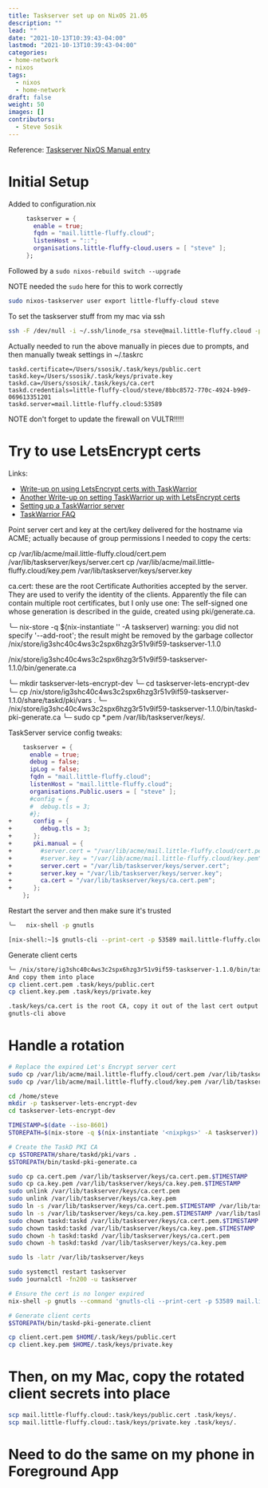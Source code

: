 ```yaml
---
title: Taskserver set up on NixOS 21.05
description: ""
lead: ""
date: "2021-10-13T10:39:43-04:00"
lastmod: "2021-10-13T10:39:43-04:00"
categories:
- home-network
- nixos
tags:
  - nixos
  - home-network
draft: false
weight: 50
images: []
contributors:
  - Steve Sosik
---
```


Reference: [Taskserver NixOS Manual entry](https://nixos.org/manual/nixos/stable/index.html#module-taskserver)


# Initial Setup

Added to configuration.nix
```nix
     taskserver = {
       enable = true;
       fqdn = "mail.little-fluffy.cloud";
       listenHost = "::";
       organisations.little-fluffy-cloud.users = [ "steve" ];
     };
```

Followed by a `sudo nixos-rebuild switch --upgrade`

NOTE needed the `sudo` here for this to work correctly

```bash
sudo nixos-taskserver user export little-fluffy-cloud steve
```

To set the taskserver stuff from my mac via ssh
```bash
ssh -F /dev/null -i ~/.ssh/linode_rsa steve@mail.little-fluffy.cloud -p 64122 "sudo nixos-taskserver user export little-fluffy-cloud steve" | sh
```
Actually needed to run the above manually in pieces due to prompts, and then
manually tweak settings in ~/.taskrc
```
taskd.certificate=/Users/ssosik/.task/keys/public.cert
taskd.key=/Users/ssosik/.task/keys/private.key
taskd.ca=/Users/ssosik/.task/keys/ca.cert
taskd.credentials=little-fluffy-cloud/steve/8bbc8572-770c-4924-b9d9-069613351201
taskd.server=mail.little-fluffy.cloud:53589
```

NOTE don't forget to update the firewall on VULTR!!!!!

# Try to use LetsEncrypt certs

Links:
- [Write-up on using LetsEncrypt certs with TaskWarrior](https://mrwonko.de/blog/2017/using-letsencrypt-certificates-with-a-taskwarrior-server.html)
- [Another Write-up on setting TaskWarrior up with LetsEncrypt certs](https://gist.github.com/polettix/e8007a7f2064e7f133d93e060032a880)
- [Setting up a TaskWarrior server](https://blog.polettix.it/setup-a-taskwarrior-server/)
- [TaskWarrior FAQ](https://taskwarrior.org/support/faq.html)

Point server cert and key at the cert/key delivered for the hostname via ACME;
actually because of group permissions I needed to copy the certs:

cp /var/lib/acme/mail.little-fluffy.cloud/cert.pem /var/lib/taskserver/keys/server.cert
cp /var/lib/acme/mail.little-fluffy.cloud/key.pem /var/lib/taskserver/keys/server.key

ca.cert: these are the root Certificate Authorities accepted by the server. They
are used to verify the identity of the clients. Apparently the file can contain
multiple root certificates, but I only use one: The self-signed one whose
generation is described in the guide, created using pki/generate.ca.

╰─ nix-store -q $(nix-instantiate '<nixpkgs>' -A taskserver)
warning: you did not specify '--add-root'; the result might be removed by the garbage collector
/nix/store/ig3shc40c4ws3c2spx6hzg3r51v9if59-taskserver-1.1.0

/nix/store/ig3shc40c4ws3c2spx6hzg3r51v9if59-taskserver-1.1.0/bin/generate.ca

╰─ mkdir taskserver-lets-encrypt-dev
╰─ cd taskserver-lets-encrypt-dev
╰─ cp /nix/store/ig3shc40c4ws3c2spx6hzg3r51v9if59-taskserver-1.1.0/share/taskd/pki/vars .
╰─ /nix/store/ig3shc40c4ws3c2spx6hzg3r51v9if59-taskserver-1.1.0/bin/taskd-pki-generate.ca
╰─ sudo cp *.pem /var/lib/taskserver/keys/.


TaskServer service config tweaks:
```nix
    taskserver = {
      enable = true;
      debug = false;
      ipLog = false;
      fqdn = "mail.little-fluffy.cloud";
      listenHost = "mail.little-fluffy.cloud";
      organisations.Public.users = [ "steve" ];
      #config = {
      #  debug.tls = 3;
      #};
+      config = {
+        debug.tls = 3;
+      };
+      pki.manual = {
+        #server.cert = "/var/lib/acme/mail.little-fluffy.cloud/cert.pem";
+        #server.key = "/var/lib/acme/mail.little-fluffy.cloud/key.pem";
+        server.cert = "/var/lib/taskserver/keys/server.cert";
+        server.key = "/var/lib/taskserver/keys/server.key";
+        ca.cert = "/var/lib/taskserver/keys/ca.cert.pem";
+      };
    };
```

Restart the server and then make sure it's trusted
```bash
╰─   nix-shell -p gnutls

[nix-shell:~]$ gnutls-cli --print-cert -p 53589 mail.little-fluffy.cloud
```

Generate client certs
```bash
╰─ /nix/store/ig3shc40c4ws3c2spx6hzg3r51v9if59-taskserver-1.1.0/bin/taskd-pki-generate.client
And copy them into place
cp client.cert.pem .task/keys/public.cert
cp client.key.pem .task/keys/private.key

.task/keys/ca.cert is the root CA, copy it out of the last cert output from
gnutls-cli above
```

# Handle a rotation
```bash
# Replace the expired Let's Encrypt server cert
sudo cp /var/lib/acme/mail.little-fluffy.cloud/cert.pem /var/lib/taskserver/keys/server.cert
sudo cp /var/lib/acme/mail.little-fluffy.cloud/key.pem /var/lib/taskserver/keys/server.key

cd /home/steve
mkdir -p taskserver-lets-encrypt-dev
cd taskserver-lets-encrypt-dev

TIMESTAMP=$(date --iso-8601)
STOREPATH=$(nix-store -q $(nix-instantiate '<nixpkgs>' -A taskserver))

# Create the TaskD PKI CA
cp $STOREPATH/share/taskd/pki/vars .
$STOREPATH/bin/taskd-pki-generate.ca

sudo cp ca.cert.pem /var/lib/taskserver/keys/ca.cert.pem.$TIMESTAMP
sudo cp ca.key.pem /var/lib/taskserver/keys/ca.key.pem.$TIMESTAMP
sudo unlink /var/lib/taskserver/keys/ca.cert.pem
sudo unlink /var/lib/taskserver/keys/ca.key.pem
sudo ln -s /var/lib/taskserver/keys/ca.cert.pem.$TIMESTAMP /var/lib/taskserver/keys/ca.cert.pem
sudo ln -s /var/lib/taskserver/keys/ca.key.pem.$TIMESTAMP /var/lib/taskserver/keys/ca.key.pem
sudo chown taskd:taskd /var/lib/taskserver/keys/ca.cert.pem.$TIMESTAMP
sudo chown taskd:taskd /var/lib/taskserver/keys/ca.key.pem.$TIMESTAMP
sudo chown -h taskd:taskd /var/lib/taskserver/keys/ca.cert.pem
sudo chown -h taskd:taskd /var/lib/taskserver/keys/ca.key.pem

sudo ls -latr /var/lib/taskserver/keys

sudo systemctl restart taskserver
sudo journalctl -fn200 -u taskserver

# Ensure the cert is no longer expired
nix-shell -p gnutls --command 'gnutls-cli --print-cert -p 53589 mail.little-fluffy.cloud'

# Generate client certs
$STOREPATH/bin/taskd-pki-generate.client

cp client.cert.pem $HOME/.task/keys/public.cert
cp client.key.pem $HOME/.task/keys/private.key
```

# Then, on my Mac, copy the rotated client secrets into place
```bash
scp mail.little-fluffy.cloud:.task/keys/public.cert .task/keys/.
scp mail.little-fluffy.cloud:.task/keys/private.key .task/keys/.
```

# Need to do the same on my phone in Foreground App


